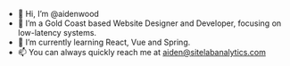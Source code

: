 - 👋 Hi, I’m @aidenwood
- 👀 I’m a Gold Coast based Website Designer and Developer, focusing on low-latency systems.
- 🌱 I’m currently learning React, Vue and Spring.
- 📫 You can always quickly reach me at aiden@sitelabanalytics.com

<!---
aidenwood/aidenwood is a ✨ special ✨ repository because its `README.md` (this file) appears on your GitHub profile.
You can click the Preview link to take a look at your changes.
--->
